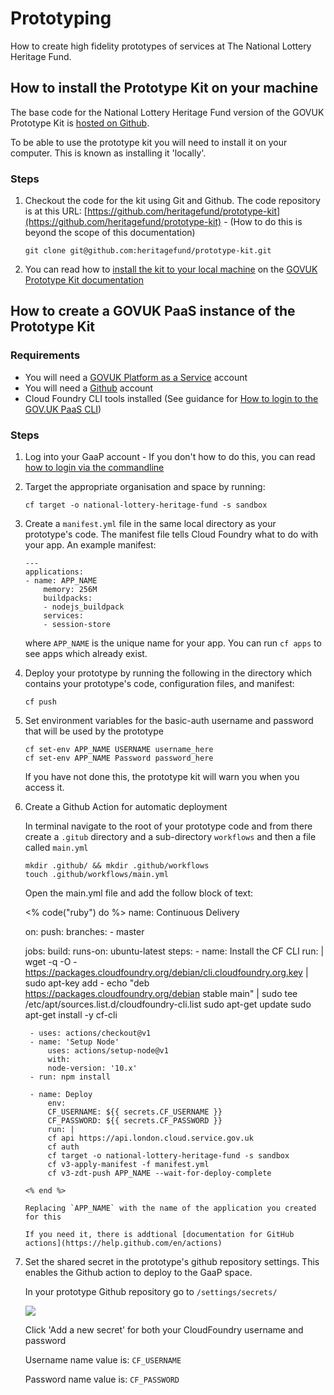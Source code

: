 # Prototyping

How to create high fidelity prototypes of services at The National Lottery Heritage Fund.

## How to install the Prototype Kit on your machine

The base code for the National Lottery Heritage Fund version of the GOVUK Prototype Kit is [hosted on Github](https://github.com/heritagefund/prototype-kit).

To be able to use the prototype kit you will need to install it on your computer. This is known as installing it 'locally'.

### Steps

1. Checkout the code for the kit using Git and Github. The code repository is at this URL: [https://github.com/heritagefund/prototype-kit](https://github.com/heritagefund/prototype-kit) - (How to do this is beyond the scope of this documentation)

    ```
    git clone git@github.com:heritagefund/prototype-kit.git
    ```

2. You can read how to [install the kit to your local machine](https://govuk-prototype-kit.herokuapp.com/docs/install) on the [GOVUK Prototype Kit documentation](https://govuk-prototype-kit.herokuapp.com/docs)

## How to create a GOVUK PaaS instance of the Prototype Kit

### Requirements

- You will need a [GOVUK Platform as a Service](https://www.cloud.service.gov.uk/) account
- You will need a [Github](https://github.com/) account
- Cloud Foundry CLI tools installed (See guidance for [How to login to the GOV.UK PaaS CLI](/documentation/small_grants_service/guides.html#how-to-login-to-the-gov-uk-paas-cli))

### Steps

1. Log into your GaaP account - If you don't how to do this, you can read [how to login via the commandline](/documentation/small_grants_service/guides.html#how-to-login-to-the-gov-uk-paas-cli)

2. Target the appropriate organisation and space by running:

    ```
    cf target -o national-lottery-heritage-fund -s sandbox
    ```

3. Create a `manifest.yml` file in the same local directory as your prototype's code. The manifest file tells Cloud Foundry what to do with your app. An example manifest:

    ```
    ---
    applications:
    - name: APP_NAME
        memory: 256M
        buildpacks:
        - nodejs_buildpack
        services:
        - session-store
    ```

    where `APP_NAME` is the unique name for your app. You can run `cf apps` to see apps which already exist.

4. Deploy your prototype by running the following in the directory which contains your prototype's code, configuration files, and manifest:

    ```
    cf push
    ```

5. Set environment variables for the basic-auth username and password that will be used by the prototype

    ```
    cf set-env APP_NAME USERNAME username_here
    cf set-env APP_NAME Password password_here
    ```

    If you have not done this, the prototype kit will warn you when you access it.

6. Create a Github Action for automatic deployment

    In terminal navigate to the root of your prototype code and from there create a `.gitub` directory and a sub-directory `workflows` and then a file called `main.yml`

    ```
    mkdir .github/ && mkdir .github/workflows
    touch .github/workflows/main.yml
    ``` 

    Open the main.yml file and add the follow block of text:

    <% code("ruby") do %>
    name: Continuous Delivery

    on:
    push:
        branches:
        - master

    jobs:
    build:
        runs-on: ubuntu-latest
        steps:
        - name: Install the CF CLI
            run: |
            wget -q -O - https://packages.cloudfoundry.org/debian/cli.cloudfoundry.org.key | sudo apt-key add -
            echo "deb https://packages.cloudfoundry.org/debian stable main" | sudo tee /etc/apt/sources.list.d/cloudfoundry-cli.list
            sudo apt-get update
            sudo apt-get install -y cf-cli

        - uses: actions/checkout@v1
        - name: 'Setup Node'
            uses: actions/setup-node@v1
            with:
            node-version: '10.x'
        - run: npm install

        - name: Deploy
            env:
            CF_USERNAME: ${{ secrets.CF_USERNAME }}
            CF_PASSWORD: ${{ secrets.CF_PASSWORD }}
            run: |
            cf api https://api.london.cloud.service.gov.uk
            cf auth
            cf target -o national-lottery-heritage-fund -s sandbox
            cf v3-apply-manifest -f manifest.yml
            cf v3-zdt-push APP_NAME --wait-for-deploy-complete
     ```
    <% end %>

    Replacing `APP_NAME` with the name of the application you created for this 

    If you need it, there is addtional [documentation for GitHub actions](https://help.github.com/en/actions)

6. Set the shared secret in the prototype's github repository settings. This enables the Github action to deploy to the GaaP space.

    In your prototype Github repository go to `/settings/secrets/`

    ![](images/gh_secret.png)

    Click 'Add a new secret' for both your CloudFoundry username and password

    Username name value is: `CF_USERNAME`

    Password name value is: `CF_PASSWORD`